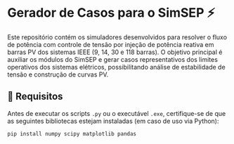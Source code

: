 # Gerador de Casos para o SimSEP ⚡

Este repositório contém os simuladores desenvolvidos para resolver o fluxo de potência com controle de tensão por injeção de potência reativa em barras PV dos sistemas IEEE (9, 14, 30 e 118 barras). O objetivo principal é auxiliar os módulos do SimSEP e gerar casos representativos dos limites operativos dos sistemas elétricos, possibilitando análise de estabilidade de tensão e construção de curvas PV.

## 🔧 Requisitos

Antes de executar os scripts `.py` ou o executável `.exe`, certifique-se de que as seguintes bibliotecas estejam instaladas (em caso de uso via Python):

```bash
pip install numpy scipy matplotlib pandas
